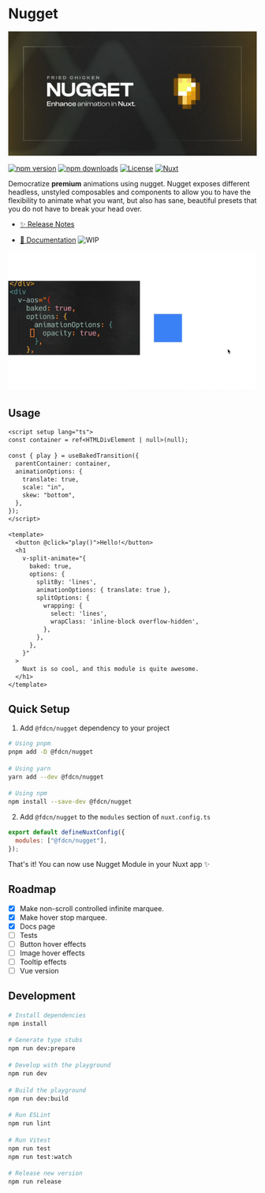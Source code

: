 <!--
Get your module up and running quickly.

Find and replace all on all files (CMD+SHIFT+F):
- Name: Nugget
- Package name: @fdcn/nugget
- Description: Democratise premium animations using nugget.
-->

# Nugget

![Nugget](./src/public/nugget-banner.jpg)

[![npm version][npm-version-src]][npm-version-href]
[![npm downloads][npm-downloads-src]][npm-downloads-href]
[![License][license-src]][license-href]
[![Nuxt][nuxt-src]][nuxt-href]

Democratize **premium** animations using nugget. Nugget exposes different
headless, unstyled composables and components to allow you to have the
flexibility to animate what you want, but also has sane, beautiful presets that
you do not have to break your head over.

- [✨ Release Notes](/CHANGELOG.md)
<!-- - [🏀 Online playground](https://stackblitz.com/github/your-org/@fdcn/nugget?file=playground%2Fapp.vue) -->
- [📖 Documentation](https://nugget.stevenjohn.co) ![WIP](https://img.shields.io/badge/%E2%9A%A0%EF%B8%8F-WIP-red)

![Nugget Preview](./src/public/nugget-preview.gif)

## Usage

```vue
<script setup lang="ts">
const container = ref<HTMLDivElement | null>(null);

const { play } = useBakedTransition({
  parentContainer: container,
  animationOptions: {
    translate: true,
    scale: "in",
    skew: "bottom",
  },
});
</script>

<template>
  <button @click="play()">Hello!</button>
  <h1
    v-split-animate="{
      baked: true,
      options: {
        splitBy: 'lines',
        animationOptions: { translate: true },
        splitOptions: {
          wrapping: {
            select: 'lines',
            wrapClass: 'inline-block overflow-hidden',
          },
        },
      },
    }"
  >
    Nuxt is so cool, and this module is quite awesome.
  </h1>
</template>
```

## Quick Setup

1. Add `@fdcn/nugget` dependency to your project

```bash
# Using pnpm
pnpm add -D @fdcn/nugget

# Using yarn
yarn add --dev @fdcn/nugget

# Using npm
npm install --save-dev @fdcn/nugget
```

2. Add `@fdcn/nugget` to the `modules` section of `nuxt.config.ts`

```js
export default defineNuxtConfig({
  modules: ["@fdcn/nugget"],
});
```

That's it! You can now use Nugget Module in your Nuxt app ✨

## Roadmap

- [x] Make non-scroll controlled infinite marquee.
- [x] Make hover stop marquee.
- [x] Docs page
- [ ] Tests
- [ ] Button hover effects
- [ ] Image hover effects
- [ ] Tooltip effects
- [ ] Vue version

## Development

```bash
# Install dependencies
npm install

# Generate type stubs
npm run dev:prepare

# Develop with the playground
npm run dev

# Build the playground
npm run dev:build

# Run ESLint
npm run lint

# Run Vitest
npm run test
npm run test:watch

# Release new version
npm run release
```

<!-- Badges -->

[npm-version-src]: https://img.shields.io/npm/v/@fdcn/nugget/latest.svg?style=flat&colorA=18181B&colorB=28CF8D
[npm-version-href]: https://npmjs.com/package/@fdcn/nugget
[npm-downloads-src]: https://img.shields.io/npm/dm/@fdcn/nugget.svg?style=flat&colorA=18181B&colorB=28CF8D
[npm-downloads-href]: https://npmjs.com/package/@fdcn/nugget
[license-src]: https://img.shields.io/npm/l/@fdcn/nugget.svg?style=flat&colorA=18181B&colorB=28CF8D
[license-href]: https://npmjs.com/package/@fdcn/nugget
[nuxt-src]: https://img.shields.io/badge/Nuxt-18181B?logo=nuxt.js
[nuxt-href]: https://nuxt.com
[gsap-href]: https://gsap.com/
[locomotive-href]: https://github.com/locomotivemtl/locomotive-scroll/tree/v5-beta
